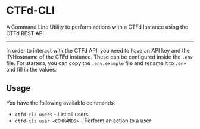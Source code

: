 # CTFd-CLI
A Command Line Utility to perform actions with a CTFd Instance using the CTFd REST API

---

In order to interact with the CTFd API, you need to have an API key and the IP/Hostname of the CTFd instance. These can be configured inside the `.env` file.
For starters, you can copy the `.env.example` file and rename it to `.env` and fill in the values.

## Usage

You have the following available commands:

- `ctfd-cli users` - List all users
- `ctfd-cli user <COMMANDS>` - Perform an action to a user
